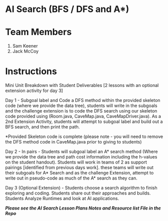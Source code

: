 # AI Search (BFS / DFS and A*)
# Team Members
1. Sam Keener
2. Jack McCoy

# Instructions
Mini Unit Breakdown with Student Deliverables
[2 lessons with an optional extension activity for day 3]

Day 1 - Subgoal label and Code a DFS method within the provided skeleton code (where we provide the data tree), students will write in the subgoals and the challenge extension is to code the DFS search using our skeleton code provided using (Room.java, CaveMap.java, CaveMapDriver.java). As a 2nd Extension Activity, students will attempt to subgoal label and build out a BFS search, and then print the path.

*Provided Skeleton code is complete (please note - you will need to remove the DFS method code in CaveMap.java prior to giving to students)

Day 2 - In pairs - Students will subgoal label an A* search method (Where we provide the data tree and path cost information including the h-values on the student handout).  Students will work in teams of 2 as support pairings [identified from previous days work]. these teams will write out their subgoals for A* Search and as the challenge Extension, attempt to write out in pseudo-code as much of the A* search as they can.

Day 3 (Optional Extension)  - Students choose a search algorithm to finish exploring and coding.  Students share out their approaches and builds.  Students Analyze Runtimes and look at AI applications.

***Please see the AI Search Lesson Plans Notes and Resource list File in the Repo***



